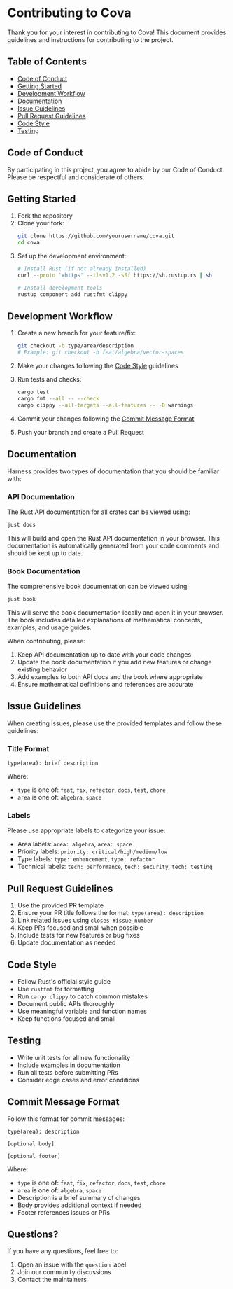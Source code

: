# Contributing to Cova

Thank you for your interest in contributing to Cova! This document provides guidelines and instructions for contributing to the project.

## Table of Contents
- [Code of Conduct](#code-of-conduct)
- [Getting Started](#getting-started)
- [Development Workflow](#development-workflow)
- [Documentation](#documentation)
- [Issue Guidelines](#issue-guidelines)
- [Pull Request Guidelines](#pull-request-guidelines)
- [Code Style](#code-style)
- [Testing](#testing)

## Code of Conduct

By participating in this project, you agree to abide by our Code of Conduct. Please be respectful and considerate of others.

## Getting Started

1. Fork the repository
2. Clone your fork:
   ```bash
   git clone https://github.com/yourusername/cova.git
   cd cova
   ```
3. Set up the development environment:
   ```bash
   # Install Rust (if not already installed)
   curl --proto '=https' --tlsv1.2 -sSf https://sh.rustup.rs | sh
   
   # Install development tools
   rustup component add rustfmt clippy
   ```

## Development Workflow

1. Create a new branch for your feature/fix:
   ```bash
   git checkout -b type/area/description
   # Example: git checkout -b feat/algebra/vector-spaces
   ```

2. Make your changes following the [Code Style](#code-style) guidelines

3. Run tests and checks:
   ```bash
   cargo test
   cargo fmt --all -- --check
   cargo clippy --all-targets --all-features -- -D warnings
   ```

4. Commit your changes following the [Commit Message Format](#commit-message-format)

5. Push your branch and create a Pull Request

## Documentation

Harness provides two types of documentation that you should be familiar with:

### API Documentation
The Rust API documentation for all crates can be viewed using:
```bash
just docs
```
This will build and open the Rust API documentation in your browser. This documentation is automatically generated from your code comments and should be kept up to date.

### Book Documentation
The comprehensive book documentation can be viewed using:
```bash
just book
```
This will serve the book documentation locally and open it in your browser. The book includes detailed explanations of mathematical concepts, examples, and usage guides.

When contributing, please:
1. Keep API documentation up to date with your code changes
2. Update the book documentation if you add new features or change existing behavior
3. Add examples to both API docs and the book where appropriate
4. Ensure mathematical definitions and references are accurate

## Issue Guidelines

When creating issues, please use the provided templates and follow these guidelines:

### Title Format
```
type(area): brief description
```
Where:
- `type` is one of: `feat`, `fix`, `refactor`, `docs`, `test`, `chore`
- `area` is one of: `algebra`, `space`

### Labels
Please use appropriate labels to categorize your issue:
- Area labels: `area: algebra`, `area: space`
- Priority labels: `priority: critical/high/medium/low`
- Type labels: `type: enhancement`, `type: refactor`
- Technical labels: `tech: performance`, `tech: security`, `tech: testing`

## Pull Request Guidelines

1. Use the provided PR template
2. Ensure your PR title follows the format: `type(area): description`
3. Link related issues using `closes #issue_number`
4. Keep PRs focused and small when possible
5. Include tests for new features or bug fixes
6. Update documentation as needed

## Code Style

- Follow Rust's official style guide
- Use `rustfmt` for formatting
- Run `cargo clippy` to catch common mistakes
- Document public APIs thoroughly
- Use meaningful variable and function names
- Keep functions focused and small

## Testing

- Write unit tests for all new functionality
- Include examples in documentation
- Run all tests before submitting PRs
- Consider edge cases and error conditions

## Commit Message Format

Follow this format for commit messages:
```
type(area): description

[optional body]

[optional footer]
```

Where:
- `type` is one of: `feat`, `fix`, `refactor`, `docs`, `test`, `chore`
- `area` is one of: `algebra`, `space`
- Description is a brief summary of changes
- Body provides additional context if needed
- Footer references issues or PRs

## Questions?

If you have any questions, feel free to:
1. Open an issue with the `question` label
2. Join our community discussions
3. Contact the maintainers 